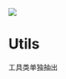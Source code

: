 [![](https://jitpack.io/v/xujichang/Utils.svg)](https://jitpack.io/#xujichang/Utils)
# Utils
工具类单独抽出
